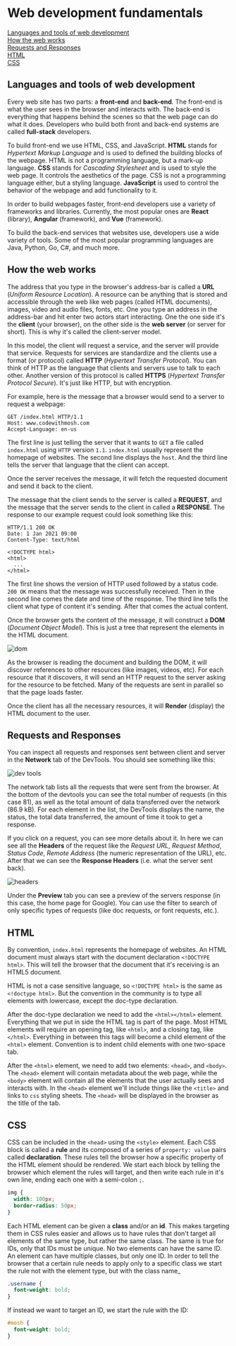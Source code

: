 # Web development fundamentals

[Languages and tools of web development](#languages-and-tools-of-web-development)  
[How the web works](#how-the-web-works)  
[Requests and Responses](#requests-and-responses)  
[HTML](#html)  
[CSS](#css)  

## Languages and tools of web development

Every web site has two parts: a **front-end** and **back-end**. The front-end is what the user sees in the browser and interacts with. The back-end is everything that happens behind the scenes so that the web page can do what it does. Developers who build both front and back-end systems are called **full-stack** developers.

To build front-end we use HTML, CSS, and JavaScript. **HTML** stands for *Hypertext Markup Language* and is used to defined the building blocks of the webpage. HTML is not a programming language, but a mark-up language. **CSS** stands for *Cascading Stylesheet* and is used to style the web page. It controls the aesthetics of the page. CSS is not a programming language either, but a styling language. **JavaScript** is used to control the behavior of the webpage and add functionality to it.

In order to build webpages faster, front-end developers use a variety of frameworks and libraries. Currently, the most popular ones are **React** (library), **Angular** (framework), and **Vue** (framework).

To build the back-end services that websites use, developers use a wide variety of tools. Some of the most popular programming languages are Java, Python, Go, C#, and much more.

## How the web works

The address that you type in the browser's address-bar is called a **URL** (*Uniform Resource Location*). A resource can be anything that is stored and accessible through the web like web pages (called HTML documents), images, video and audio files, fonts, etc. One you type an address in the address-bar and hit enter two actors start interacting. One the one side it's the **client** (your browser), on the other side is the **web server** (or server for short). This is why it's called the client-server model.

In this model, the client will request a service, and the server will provide that service. Requests for services are standardize and the clients use a format (or protocol) called **HTTP** (*Hypertext Transfer Protocol*). You can think of HTTP as the language that clients and servers use to talk to each other. Another version of this protocol is called **HTTPS** (*Hypertext Transfer Protocol Secure*). It's just like HTTP, but with encryption.

For example, here is the message that a browser would send to a server to request a webpage:

``` text
GET /index.html HTTP/1.1
Host: www.codewithmosh.com
Accept-Language: en-us
```

The first line is just telling the server that it wants to `GET` a file called `index.html` using `HTTP` version `1.1`. `index.html` usually represent the homepage of websites. The second line displays the `host`. And the third line tells the server that language that the client can accept.

Once the server receives the message, it will fetch the requested document and send it back to the client.

The message that the client sends to the server is called a **REQUEST**, and the message that the server sends to the client in called a **RESPONSE**. The response to our example request could look something like this:

``` text
HTTP/1.1 200 OK
Date: 1 Jan 2021 09:00
Content-Type: text/html

<!DOCTYPE html>
<html>
  ...
</html>
```

The first line shows the version of HTTP used followed by a status code. `200 OK` means that the message was successfully received. Then in the second line comes the date and time of the response. The third line tells the client what type of content it's sending. After that comes the actual content.

Once the browser gets the content of the message, it will construct a **DOM** (*Document Object Model*). This is just a tree that represent the elements in the HTML document.

![dom](img/03_dom.png)

As the browser is reading the document and building the DOM, it will discover references to other resources (like images, videos, etc). For each resource that it discovers, it will send an HTTP request to the server asking for the resource to be fetched. Many of the requests are sent in parallel so that the page loads faster.

Once the client has all the necessary resources, it will **Render** (display) the HTML document to the user.

## Requests and Responses

You can inspect all requests and responses sent between client and server in the **Network** tab of the DevTools. You should see something like this:

![dev tools](img/01_devtools.png)

The network tab lists all the requests that were sent from the browser. At the bottom of the devtools you can see the total number of requests (in this case 81), as well as the total amount of data transferred over the network (86.9 kB). For each element in the list, the DevTools displays the name, the status, the total data transferred, the amount of time it took to get a response.

If you click on a request, you can see more details about it. In here we can see all the **Headers** of the request like the *Request URL*, *Request Method*, *Status Code*, *Remote Address* (the numeric representation of the URL), etc. After that we can see the **Response Headers** (i.e. what the server sent back).

![headers](img/02_headers.png)

Under the **Preview** tab you can see a preview of the servers response (in this case, the home page for Google). You can use the filter to search of only specific types of requests (like doc requests, or font requests, etc.).

## HTML

By convention, `index.html` represents the homepage of websites. An HTML document must always start with the document declaration `<!DOCTYPE html>`. This will tell the browser that the document that it's receiving is an HTML5 document.

HTML is not a case sensitive language, so `<!DOCTYPE html>` is the same as `<!doctype html>`. But the convention in the community is to type all elements with lowercase, except the doc-type declaration.

After the doc-type declaration we need to add the `<html></html>` element. Everything that we put in side the HTML tag is part of the page. Most HTML elements will require an opening tag, like `<html>`, and a closing tag, like `</html>`. Everything in between this tags will become a child element of the `<html>` element. Convention is to indent child elements with one two-space tab.

After the `<html>` element, we need to add two elements: `<head>`, and `<body>`. The `<head>` element will contain metadata about the web page, while the `<body>` element will contain all the elements that the user actually sees and interacts with. In the `<head>` element we'll include things like the `<title>` and links to `css` styling sheets. The `<head>` will be displayed in the browser as the title of the tab.

## CSS

CSS can be included in the `<head>` using the `<style>` element. Each CSS block is called a **rule** and its composed of a series of `property: value` pairs called **declaration**. These rules tell the browser how a specific property of the HTML element should be rendered. We start each block by telling the browser which element the rules will target, and then write each rule in it's own line, ending each one with a semi-colon `;`.

``` css
img {
  width: 100px;
  border-radius: 50px;
}
```

Each HTML element can be given a **class** and/or an **id**. This makes targeting them in CSS rules easier and allows us to have rules that don't target all elements of the same type, but rather the same class. The same is true for IDs, only that IDs must be unique. No two elements can have the same ID. An element can have multiple classes, but only one ID. In order to tell the browser that a certain rule needs to apply only to a specific class we start the rule not with the element type, but with the class name_

``` css
.username {
  font-weight: bold;
}
```

If instead we want to target an ID, we start the rule with the ID:

``` css
#mosh {
  font-weight: bold;
}
```
